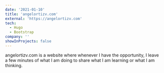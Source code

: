 ```yaml
---
date: '2021-01-10'
title: 'angelortizv.com'
external: 'https://angelortizv.com'
tech:
  - Hugo
  - Bootstrap
company: ''
showInProjects: false
---
```


angelortizv.com is a website where whenever I have the opportunity, I leave a few minutes of what I am doing to share what I am learning or what I am thinking.
